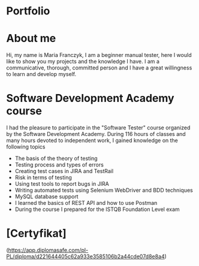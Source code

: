 
# Portfolio
# About me
Hi, my name is Maria Franczyk, I am a beginner manual tester, here I would like to show you my projects and the knowledge I have. I am a communicative, thorough, committed person and I have a great willingness to learn and develop myself.
# Software Development Academy course
I had the pleasure to participate in the "Software Tester" course organized by the Software Development Academy. During 116 hours of classes and many hours devoted to independent work, I gained knowledge on the following topics
  - The basis of the theory of testing
  - Testing process and types of errors
  - Creating test cases in JIRA and TestRail
  - Risk in terms of testing
  - Using test tools to report bugs in JIRA
  - Writing automated tests using Selenium WebDriver and BDD techniques
  - MySQL database support
  - I learned the basics of REST API and how to use Postman
  - During the course I prepared for the ISTQB Foundation Level exam
# [Certyfikat]
(https://app.diplomasafe.com/pl-PL/diploma/d221644405c62a933e3585106b2a44cde07d8e8a4)
